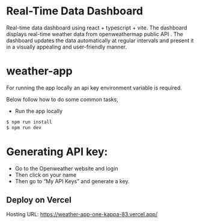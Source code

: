 # Real-Time Data Dashboard

Real-time data dashboard using react + typescript + vite. The dashboard displays real-time weather data from openweathermap public API . The dashboard updates the data automatically at regular intervals and present it in a visually appealing and user-friendly manner.

# weather-app

For running the app locally an api key environment variable is required.

Below follow how to do some common tasks,

- Run the app locally

```sh
$ npm run install
$ npm run dev
```
# Generating API key:

- Go to the Openweather website and login
- Then click on your name
- Then go to “My API Keys” and generate a key.


## Deploy on Vercel

Hosting URL: https://weather-app-one-kappa-83.vercel.app/
